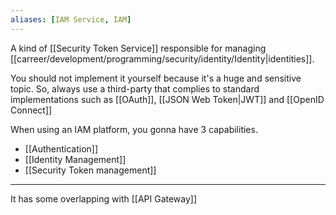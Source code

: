 ```yaml
---
aliases: [IAM Service, IAM]
---
```


A kind of [[Security Token Service]] responsible for managing [[carreer/development/programming/security/identity/Identity|identities]].

You should not implement it yourself because it's a huge and sensitive topic. So, always use a third-party that complies to standard implementations such as [[OAuth]], [[JSON Web Token|JWT]] and [[OpenID Connect]]

When using an IAM platform, you gonna have 3 capabilities.

- [[Authentication]]
- [[Identity Management]]
- [[Security Token management]]

---

It has some overlapping with [[API Gateway]]